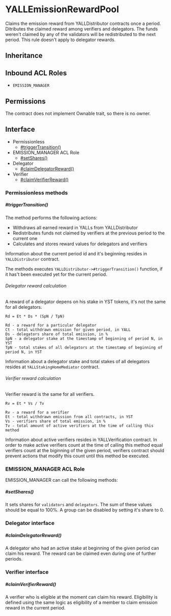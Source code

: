 # YALLEmissionRewardPool

Claims the emission reward from YALLDistributor contracts once a period.
Ditributes the claimed reward among verifiers and delegators.
The funds weren't claimed by any of the validators will be redistributed to the next period.
This rule doesn't apply to delegator rewards.

## Inheritance

## Inbound ACL Roles

* `EMISSION_MANAGER`

## Permissions

The contract does not implement Ownable trait, so there is no owner.

## Interface

* Permissionless
  * [#triggerTransition()](#triggerTransition)
* EMISSION_MANAGER ACL Role
  * [#setShares()](#setShares)
* Delegator
  * [#claimDelegatorReward()](#claimDelegatorReward)
* Verifier
  * [#claimVerifierReward()](#claimVerifierReward)

### Permissionless methods

##### #triggerTransition()

The method performs the following actions:

* Withdraws all earned reward in YALLs from YALLDistributor
* Redistributes funds not claimed by verifiers at the previous period to the current one
* Calculates and stores reward values for delegators and verifiers

Information about the current period id and it's beginning resides in `YALLDistributor` contract.

The methods executes `YALLDistributor->#triggerTransition()` function, if it has't been executed yet for the current period.

###### Delegator reward calculation

A reward of a delegator depens on his stake in YST tokens, it's not the same for all delegators.

```
Rd = Et * Ds * (SpN / TpN)

Rd - a reward for a particular delegator
Ct - total withdrawn emission for given period, in YALL
Ds - delegators share of total emission, in %
SpN - a delegator stake at the timestamp of beginning of period N, in YST
TpN - total stakes of all delegators at the timestamp of beginning of period N, in YST
```

Information about a delegator stake and total stakes of all delegators resides at `YALLStakingHomeMediator` contract.


###### Verifier reward calculation

Verifier reward is the same for all verifiers.

```
Rv = Et * Vs / Tv

Rv - a reward for a verifier
Et - total withdrawn emission from all contracts, in YST
Vs - verifiers share of total emission, in %
Tv - total amount of active verifiers at the time of calling this method
```

Information about active verifiers resides in YALLVerification contract. In order to make active verifiers count at the time of calling this method equal verifiers count at the biginning of the given period, verifiers contract should prevent actions that modify this count until this method be executed.

### EMISSION_MANAGER ACL Role

EMISSION_MANAGER can call the following methods:

##### #setShares()

It sets shares for `validators` and `delegators`. The sum of these values should be equal to 100%. A group can be disabled by setting it's share to 0.

### Delegator interface

##### #claimDelegatorReward()

A delegator who had an active stake at beginning of the given period can claim his reward. The reward can be claimed even during one of further periods.

### Verifier interface

##### #claimVerifierReward()
A verifier who is eligible at the moment can claim his reward. Eligibility is defined using the same logic as eligibility of a member to claim emission reward in the current period.

